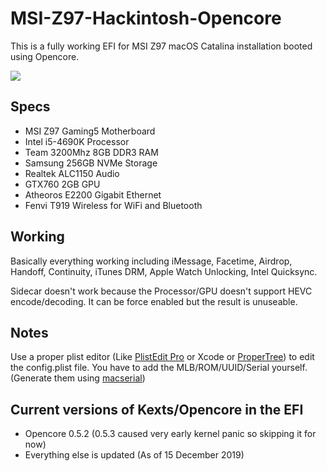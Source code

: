 # MSI-Z97-Hackintosh-Opencore

This is a fully working EFI for MSI Z97 macOS Catalina installation booted using Opencore.

![](https://i.imgur.com/tt3wSGP.png)

## Specs

- MSI Z97 Gaming5 Motherboard
- Intel i5-4690K Processor
- Team 3200Mhz 8GB DDR3 RAM
- Samsung 256GB NVMe Storage
- Realtek ALC1150 Audio
- GTX760 2GB GPU
- Atheoros E2200 Gigabit Ethernet
- Fenvi T919 Wireless for WiFi and Bluetooth 



 ## Working

Basically everything working including iMessage, Facetime, Airdrop, Handoff, Continuity, iTunes DRM, Apple Watch Unlocking, Intel Quicksync. 



Sidecar doesn't work because the Processor/GPU doesn't support HEVC encode/decoding. It can be force enabled but the result is unuseable.



## Notes

Use a proper plist editor (Like [PlistEdit Pro](https://www.fatcatsoftware.com/plisteditpro/) or Xcode or [ProperTree](https://github.com/corpnewt/ProperTree)) to edit the config.plist file. You have to add the MLB/ROM/UUID/Serial yourself. (Generate them using [macserial](https://github.com/acidanthera/MacInfoPkg))



## Current versions of Kexts/Opencore in the EFI

* Opencore 0.5.2 (0.5.3 caused very early kernel panic so skipping it for now)
* Everything else is updated (As of 15 December 2019)